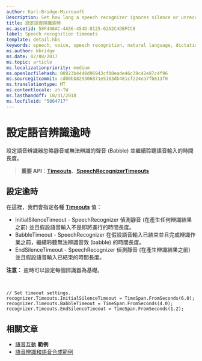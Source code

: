 ```yaml
---
author: Karl-Bridge-Microsoft
Description: Set how long a speech recognizer ignores silence or unrecognizable sounds (babble) and continues listening for speech input.
title: 設定語音辨識逾時
ms.assetid: 58F446AC-4A56-454D-8125-62A2C4DBFCC8
label: Speech recognition timeouts
template: detail.hbs
keywords: speech, voice, speech recognition, natural language, dictation, input, user interaction, 語音, 聲音, 語音辨識, 自然語言, 聽寫, 輸入, 使用者互動
ms.author: kbridge
ms.date: 02/08/2017
ms.topic: article
ms.localizationpriority: medium
ms.openlocfilehash: 00923b4448d96943cf00eade46c39c42e87c4f96
ms.sourcegitcommit: cd00bb829306871e5103db481cf224ea7fb613f0
ms.translationtype: MT
ms.contentlocale: zh-TW
ms.lasthandoff: 10/31/2018
ms.locfileid: "5864717"
---
```

# <a name="set-speech-recognition-timeouts"></a>設定語音辨識逾時


設定語音辨識器忽略靜音或無法辨識的聲音 (Babble) 並繼續聆聽語音輸入的時間長度。

> **重要 API**：[**Timeouts**](https://msdn.microsoft.com/library/windows/apps/dn653253)、[**SpeechRecognizerTimeouts**](https://msdn.microsoft.com/library/windows/apps/dn653230)

## <a name="set-a-timeout"></a>設定逾時


在這裡，我們會指定各種 [**Timeouts**](https://msdn.microsoft.com/library/windows/apps/dn653253) 值：

-   InitialSilenceTimeout - SpeechRecognizer 偵測靜音 (在產生任何辨識結果之前) 並且假設語音輸入不是即將進行的時間長度。
-   BabbleTimeout - SpeechRecognizer 在假設語音輸入已結束並且完成辨識作業之前，繼續聆聽無法辨識音效 (babble) 的時間長度。
-   EndSilenceTimeout - SpeechRecognizer 偵測靜音 (在產生辨識結果之前) 並且假設語音輸入已結束的時間長度。

**注意：** 逾時可以設定每個辨識器為基礎。

 

```CSharp
// Set timeout settings.
recognizer.Timeouts.InitialSilenceTimeout = TimeSpan.FromSeconds(6.0);
recognizer.Timeouts.BabbleTimeout = TimeSpan.FromSeconds(4.0);
recognizer.Timeouts.EndSilenceTimeout = TimeSpan.FromSeconds(1.2);
```

## <a name="related-articles"></a>相關文章


* [語音互動](speech-interactions.md)
**範例**
* [語音辨識和語音合成範例](http://go.microsoft.com/fwlink/p/?LinkID=619897)
 

 




